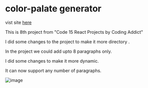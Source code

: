 # color-palate generator

vist site [here](https://color-platte-generator.netlify.app/)

This is 8th project from "Code 15 React Projects by Coding Addict"

I did some changes to the project to make it more directory .

In the project we could add upto 8 paragraphs only.

I did some changes to make it more dynamic.

It can now support any number of paragraphs.

![image](https://user-images.githubusercontent.com/61234787/123507960-3fd9c780-d68a-11eb-9144-9a21b8254dc7.png)

